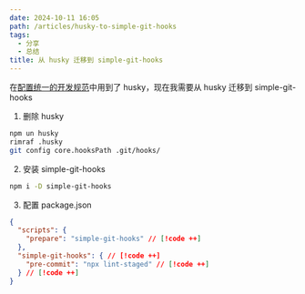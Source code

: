 ```yaml
---
date: 2024-10-11 16:05
path: /articles/husky-to-simple-git-hooks
tags:
  - 分享
  - 总结
title: 从 husky 迁移到 simple-git-hooks
---
```


在[配置统一的开发规范](/articles/configure-project/)中用到了 husky，现在我需要从 husky 迁移到 simple-git-hooks

<!--more-->

1. 删除 husky

```bash
npm un husky
rimraf .husky
git config core.hooksPath .git/hooks/
```

2. 安装 simple-git-hooks

```bash
npm i -D simple-git-hooks
```

3. 配置 package.json

```json [package.json]
{
  "scripts": {
    "prepare": "simple-git-hooks" // [!code ++]
  },
  "simple-git-hooks": { // [!code ++]
    "pre-commit": "npx lint-staged" // [!code ++]
  } // [!code ++]
}
```
